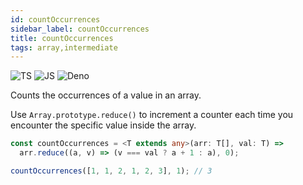 ```yaml
---
id: countOccurrences
sidebar_label: countOccurrences
title: countOccurrences
tags: array,intermediate
---
```


![TS](https://img.shields.io/badge/supports-typescript-blue.svg?style=flat-square)
![JS](https://img.shields.io/badge/supports-javascript-yellow.svg?style=flat-square)
![Deno](https://img.shields.io/badge/supports-deno-green.svg?style=flat-square)

Counts the occurrences of a value in an array.

Use `Array.prototype.reduce()` to increment a counter each time you encounter the specific value inside the array.

```ts
const countOccurrences = <T extends any>(arr: T[], val: T) =>
  arr.reduce((a, v) => (v === val ? a + 1 : a), 0);
```

```ts
countOccurrences([1, 1, 2, 1, 2, 3], 1); // 3
```
